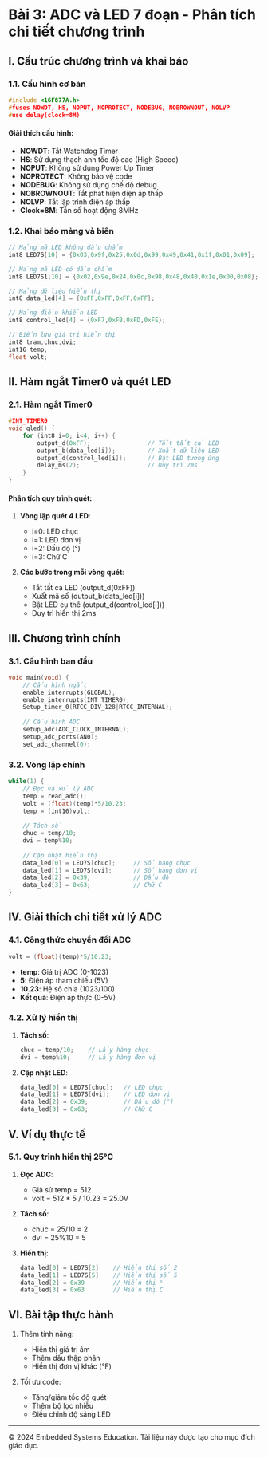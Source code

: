 # Bài 3: ADC và LED 7 đoạn - Phân tích chi tiết chương trình

## I. Cấu trúc chương trình và khai báo

### 1.1. Cấu hình cơ bản
```c
#include <16F877A.h>
#fuses NOWDT, HS, NOPUT, NOPROTECT, NODEBUG, NOBROWNOUT, NOLVP
#use delay(clock=8M)
```

#### Giải thích cấu hình:
- **NOWDT**: Tắt Watchdog Timer
- **HS**: Sử dụng thạch anh tốc độ cao (High Speed)
- **NOPUT**: Không sử dụng Power Up Timer
- **NOPROTECT**: Không bảo vệ code
- **NODEBUG**: Không sử dụng chế độ debug
- **NOBROWNOUT**: Tắt phát hiện điện áp thấp
- **NOLVP**: Tắt lập trình điện áp thấp
- **Clock=8M**: Tần số hoạt động 8MHz

### 1.2. Khai báo mảng và biến
```c
// Mảng mã LED không dấu chấm
int8 LED7S[10] = {0x03,0x9f,0x25,0x0d,0x99,0x49,0x41,0x1f,0x01,0x09};

// Mảng mã LED có dấu chấm
int8 LED7S1[10] = {0x02,0x9e,0x24,0x0c,0x98,0x48,0x40,0x1e,0x00,0x08};

// Mảng dữ liệu hiển thị
int8 data_led[4] = {0xFF,0xFF,0xFF,0xFF};

// Mảng điều khiển LED
int8 control_led[4] = {0xF7,0xFB,0xFD,0xFE};

// Biến lưu giá trị hiển thị
int8 tram,chuc,dvi;
int16 temp;
float volt;
```

## II. Hàm ngắt Timer0 và quét LED

### 2.1. Hàm ngắt Timer0
```c
#INT_TIMER0
void qled() {
    for (int8 i=0; i<4; i++) {
        output_d(0xFF);                // Tắt tất cả LED
        output_b(data_led[i]);         // Xuất dữ liệu LED
        output_d(control_led[i]);      // Bật LED tương ứng
        delay_ms(2);                   // Duy trì 2ms
    }
}
```

#### Phân tích quy trình quét:
1. **Vòng lặp quét 4 LED**:
   - i=0: LED chục
   - i=1: LED đơn vị
   - i=2: Dấu độ (°)
   - i=3: Chữ C

2. **Các bước trong mỗi vòng quét**:
   - Tắt tất cả LED (output_d(0xFF))
   - Xuất mã số (output_b(data_led[i]))
   - Bật LED cụ thể (output_d(control_led[i]))
   - Duy trì hiển thị 2ms

## III. Chương trình chính

### 3.1. Cấu hình ban đầu
```c
void main(void) {
    // Cấu hình ngắt
    enable_interrupts(GLOBAL);
    enable_interrupts(INT_TIMER0);
    Setup_timer_0(RTCC_DIV_128|RTCC_INTERNAL);
    
    // Cấu hình ADC
    setup_adc(ADC_CLOCK_INTERNAL);
    setup_adc_ports(AN0);
    set_adc_channel(0);
```

### 3.2. Vòng lặp chính
```c
while(1) {
    // Đọc và xử lý ADC
    temp = read_adc();
    volt = (float)(temp)*5/10.23;
    temp = (int16)volt;
    
    // Tách số
    chuc = temp/10;
    dvi = temp%10;
    
    // Cập nhật hiển thị
    data_led[0] = LED7S[chuc];     // Số hàng chục
    data_led[1] = LED7S[dvi];      // Số hàng đơn vị
    data_led[2] = 0x39;            // Dấu độ
    data_led[3] = 0x63;            // Chữ C
}
```

## IV. Giải thích chi tiết xử lý ADC

### 4.1. Công thức chuyển đổi ADC
```c
volt = (float)(temp)*5/10.23;
```
- **temp**: Giá trị ADC (0-1023)
- **5**: Điện áp tham chiếu (5V)
- **10.23**: Hệ số chia (1023/100)
- **Kết quả**: Điện áp thực (0-5V)

### 4.2. Xử lý hiển thị
1. **Tách số**:
   ```c
   chuc = temp/10;    // Lấy hàng chục
   dvi = temp%10;     // Lấy hàng đơn vị
   ```

2. **Cập nhật LED**:
   ```c
   data_led[0] = LED7S[chuc];   // LED chục
   data_led[1] = LED7S[dvi];    // LED đơn vị
   data_led[2] = 0x39;          // Dấu độ (°)
   data_led[3] = 0x63;          // Chữ C
   ```

## V. Ví dụ thực tế

### 5.1. Quy trình hiển thị 25°C
1. **Đọc ADC**:
   - Giả sử temp = 512
   - volt = 512 * 5 / 10.23 = 25.0V

2. **Tách số**:
   - chuc = 25/10 = 2
   - dvi = 25%10 = 5

3. **Hiển thị**:
   ```c
   data_led[0] = LED7S[2]    // Hiển thị số 2
   data_led[1] = LED7S[5]    // Hiển thị số 5
   data_led[2] = 0x39        // Hiển thị °
   data_led[3] = 0x63        // Hiển thị C
   ```

## VI. Bài tập thực hành

1. Thêm tính năng:
   - Hiển thị giá trị âm
   - Thêm dấu thập phân
   - Hiển thị đơn vị khác (°F)

2. Tối ưu code:
   - Tăng/giảm tốc độ quét
   - Thêm bộ lọc nhiễu
   - Điều chỉnh độ sáng LED

---
© 2024 Embedded Systems Education. Tài liệu này được tạo cho mục đích giáo dục.